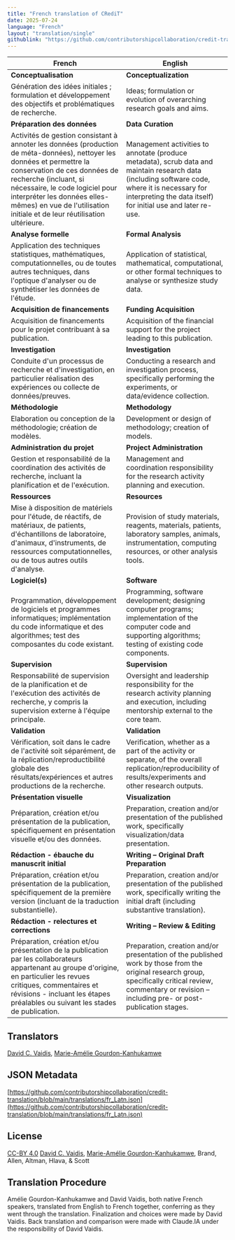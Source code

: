 ```yaml
---
title: "French translation of CRediT"
date: 2025-07-24
language: "French"
layout: "translation/single"
githublink: "https://github.com/contributorshipcollaboration/credit-translation/blob/main/translations/fr_Latn.json"
---
```


| French | English |
| --- | --- |
| **Conceptualisation** | **Conceptualization** |
| Génération des idées initiales ; formulation et développement des objectifs et problématiques de recherche. | Ideas; formulation or evolution of overarching research goals and aims. |
| **Préparation des données** | **Data Curation** |
| Activités de gestion consistant à annoter les données (production de méta-données), nettoyer les données et permettre la conservation de ces données de recherche (incluant, si nécessaire, le code logiciel pour interpréter les données elles-mêmes) en vue de l'utilisation initiale et de leur réutilisation ultérieure. | Management activities to annotate (produce metadata), scrub data and maintain research data (including software code, where it is necessary for interpreting the data itself) for initial use and later re-use. |
| **Analyse formelle** | **Formal Analysis** |
| Application des techniques statistiques, mathématiques, computationnelles, ou de toutes autres techniques, dans l'optique d'analyser ou de synthétiser les données de l'étude. | Application of statistical, mathematical, computational, or other formal techniques to analyse or synthesize study data. |
| **Acquisition de financements** | **Funding Acquisition** |
| Acquisition de financements pour le projet contribuant à sa publication. | Acquisition of the financial support for the project leading to this publication. |
| **Investigation** | **Investigation** |
| Conduite d'un processus de recherche et d'investigation, en particulier réalisation des expériences ou collecte de données/preuves. | Conducting a research and investigation process, specifically performing the experiments, or data/evidence collection. |
| **Méthodologie** | **Methodology** |
| Elaboration ou conception de la méthodologie; création de modèles. | Development or design of methodology; creation of models. |
| **Administration du projet** | **Project Administration** |
| Gestion et responsabilité de la coordination des activités de recherche, incluant la planification et de l'exécution. | Management and coordination responsibility for the research activity planning and execution. |
| **Ressources** | **Resources** |
| Mise à disposition de matériels pour l'étude, de réactifs, de matériaux, de patients, d'échantillons de laboratoire, d'animaux, d'instruments, de ressources computationnelles, ou de tous autres outils d'analyse. | Provision of study materials, reagents, materials, patients, laboratory samples, animals, instrumentation, computing resources, or other analysis tools. |
| **Logiciel(s)** | **Software** |
| Programmation, développement de logiciels et programmes informatiques; implémentation du code informatique et des algorithmes; test des composantes du code existant. | Programming, software development; designing computer programs; implementation of the computer code and supporting algorithms; testing of existing code components. |
| **Supervision** | **Supervision** |
| Responsabilité de supervision de la planification et de l'exécution des activités de recherche, y compris la supervision externe à l'équipe principale. | Oversight and leadership responsibility for the research activity planning and execution, including mentorship external to the core team. |
| **Validation** | **Validation** |
| Vérification, soit dans le cadre de l'activité soit séparément, de la réplication/reproductibilité globale des résultats/expériences et autres productions de la recherche. | Verification, whether as a part of the activity or separate, of the overall replication/reproducibility of results/experiments and other research outputs. |
| **Présentation visuelle** | **Visualization** |
| Préparation, création et/ou présentation de la publication, spécifiquement en présentation visuelle et/ou des données. | Preparation, creation and/or presentation of the published work, specifically visualization/data presentation. |
| **Rédaction - ébauche du manuscrit initial** | **Writing – Original Draft Preparation** |
| Préparation, création et/ou présentation de la publication, spécifiquement de la première version (incluant de la traduction substantielle). | Preparation, creation and/or presentation of the published work, specifically writing the initial draft (including substantive translation). |
| **Rédaction - relectures et corrections** | **Writing – Review & Editing** |
| Préparation, création et/ou présentation de la publication par les collaborateurs appartenant au groupe d'origine, en particulier les revues critiques, commentaires et révisions - incluant les étapes préalables ou suivant les stades de publication. | Preparation, creation and/or presentation of the published work by those from the original research group, specifically critical review, commentary or revision – including pre- or post-publication stages. |

## Translators

[David C. Vaidis](https://orcid.org/0000-0002-1954-2219), [Marie-Amélie  Gourdon-Kanhukamwe](https://orcid.org/0000-0002-3060-1320)

## JSON Metadata

[https://github.com/contributorshipcollaboration/credit-translation/blob/main/translations/fr_Latn.json](https://github.com/contributorshipcollaboration/credit-translation/blob/main/translations/fr_Latn.json)

## License

[CC-BY 4.0](https://creativecommons.org/licenses/by/4.0/) [David C. Vaidis](https://orcid.org/0000-0002-1954-2219), [Marie-Amélie  Gourdon-Kanhukamwe](https://orcid.org/0000-0002-3060-1320), Brand, Allen, Altman, Hlava, & Scott

## Translation Procedure

Amélie Gourdon-Kanhukamwe and David Vaidis, both native French speakers, translated from English to French together, conferring as they went through the translation. Finalization and choices were made by David Vaidis. Back translation and comparison were made with Claude.IA under the responsibility of David Vaidis.